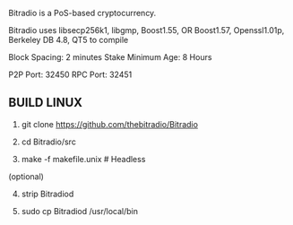 
Bitradio is a PoS-based cryptocurrency.

Bitradio uses libsecp256k1, libgmp, Boost1.55, OR Boost1.57,  Openssl1.01p, Berkeley DB 4.8, QT5 to compile

Block Spacing: 2 minutes
Stake Minimum Age: 8 Hours

P2P Port: 32450
RPC Port: 32451


BUILD LINUX
-----------
1) git clone https://github.com/thebitradio/Bitradio

2) cd Bitradio/src

3) make -f makefile.unix            # Headless

(optional)

4) strip Bitradiod

5) sudo cp Bitradiod /usr/local/bin
